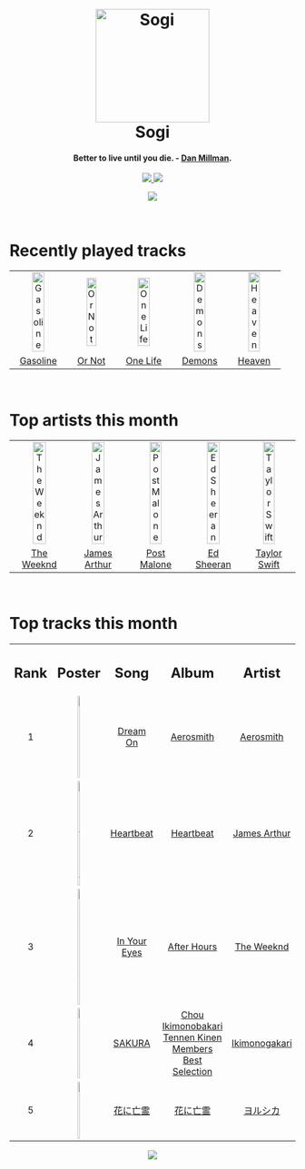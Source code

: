 <h1 align='center'>
  <br>
  <a href='https://www.youtube.com/watch?v=dQw4w9WgXcQ'><img src='https://i.ibb.co/XYSwTqV/kaguya-modified.png' alt='Sogi' width='200'></a>
  <br>
  Sogi
  <br>
</h1>

<h4 align='center'>Better to live until you die. - <a href='https://duckduckgo.com/?q=Dan+Millman' target='_blank'>Dan Millman</a>.</h4>

<p align='center'>
  <a href='https://discord.gg/96EA7ENfV9'>
    <img src='https://img.shields.io/discord/775232281954353183?color=blue&label=Discord'>
  </a>
  <a href='https://sxoxgxi.pythonanywhere.com/'><img src='https://img.shields.io/website?down_color=red&down_message=offline&label=Blog&up_color=light%20green&up_message=online&url=https%3A%2F%2Fsxoxgxi.pythonanywhere.com'></a>
</p>
<p status, align='center'>
  <a href='https://open.spotify.com/user/317777c47jvjnq6zzzwbijw6gbmi'>
    <img src='https://img.shields.io/badge/Playing-Bella Ciao - Música Original de la Serie la Casa de Papel/ Money Heist-&?style=social&logo=spotify'>
  </a>
</p status>
<!------ RECENTLY PLAYED ------>

<p recentlyplayed, float='left'>
  <br>
  <h1>Recently played tracks</h1>
  <p></p>
  <table style='width:100%'>
    <tr align='center'>
      <td><img class='artists' src='https://i.scdn.co/image/ab67616d0000b2734ab2520c2c77a1d66b9ee21d' alt='Gasoline' style='width:50%'>
      </td>
      <td><img class='artists' src='https://i.scdn.co/image/ab67616d0000b273174f89c243a01c6b003a01d2' alt='Or Not' style='width:50%'>
      </td>
      <td><img class='artists' src='https://i.scdn.co/image/ab67616d0000b273737c1bef4d45db62ac6dd2f1' alt='One Life' style='width:50%'>
      </td>
      <td><img class='artists' src='https://i.scdn.co/image/ab67616d0000b273407bd04707c463bbb3410737' alt='Demons' style='width:50%'>
      </td>
      <td><img class='artists' src='https://i.scdn.co/image/ab67616d0000b273712b04bf23d1d1bbfab83ead' alt='Heaven' style='width:50%'>
      </td>
    </tr>
    <tr align='center'>
      <td>
      <a href='https://open.spotify.com/track/3KyKxJ4P3pVCgaZwaq2rUC'>Gasoline</a>
      </td>
      <td>
      <a href='https://open.spotify.com/track/7mXAlee0nLDTX9e9bDDu9F'>Or Not</a>
      </td>
      <td>
      <a href='https://open.spotify.com/track/5DXKvETa1xppOmd4CDxs9S'>One Life</a>
      </td>
      <td>
      <a href='https://open.spotify.com/track/5qaEfEh1AtSdrdrByCP7qR'>Demons</a>
      </td>
      <td>
      <a href='https://open.spotify.com/track/4hpGHoJuJTtAqq9pkevLp6'>Heaven</a>
      </td>
    </tr>
  </table>
</p recentlyplayed>
<!------ .RECENTLY PLAYED ------>
<!------ TOP ARTISTS ------>

<p topartists, float='left'>
  <br>
  <h1>Top artists this month</h1>
  <p></p>
  <table style='width:100%'>
    <tr align='center'>
      <td><img class='artists' src='https://i.scdn.co/image/ab6761610000e5ebb5f9e28219c169fd4b9e8379' alt='The Weeknd' style='width:50%'>
      </td>
      <td><img class='artists' src='https://i.scdn.co/image/ab6761610000e5eb6867a4ce52401bd378bb5179' alt='James Arthur' style='width:50%'>
      </td>
      <td><img class='artists' src='https://i.scdn.co/image/ab6761610000e5ebb894ef9fa437b0389c5567cc' alt='Post Malone' style='width:50%'>
      </td>
      <td><img class='artists' src='https://i.scdn.co/image/ab6761610000e5eb12a2ef08d00dd7451a6dbed6' alt='Ed Sheeran' style='width:50%'>
      </td>
      <td><img class='artists' src='https://i.scdn.co/image/ab6761610000e5eb5a00969a4698c3132a15fbb0' alt='Taylor Swift' style='width:50%'>
      </td>
    </tr>
    <tr align='center'>
      <td>
      <a href='https://open.spotify.com/artist/1Xyo4u8uXC1ZmMpatF05PJ'>The Weeknd</a>
      </td>
      <td>
      <a href='https://open.spotify.com/artist/4IWBUUAFIplrNtaOHcJPRM'>James Arthur</a>
      </td>
      <td>
      <a href='https://open.spotify.com/artist/246dkjvS1zLTtiykXe5h60'>Post Malone</a>
      </td>
      <td>
      <a href='https://open.spotify.com/artist/6eUKZXaKkcviH0Ku9w2n3V'>Ed Sheeran</a>
      </td>
      <td>
      <a href='https://open.spotify.com/artist/06HL4z0CvFAxyc27GXpf02'>Taylor Swift</a>
      </td>
    </tr>
  </table>
</p topartists>
<!------ .TOP ARTISTS ------>

<!------ TOP SONGS ------>

<p topsongs, float='left' >
  <br>
  <h1>Top tracks this month</h1>
  <p></p>
  <table style='width:100%'>
    <tr align='center'>
      <td>
      <h2>Rank</h2>
      </td>
      <td>
      <h2>Poster</h2>
      </td>
      <td>
      <h2>Song</h2>
      </td>
      <td>
      <h2>Album</h2>
      </td>
      <td>
      <h2>Artist</h2>
      </td>
    </tr>
    <tr align='center'>
      <td>
      1
      </td>
      <td><img class='artists' src='https://i.scdn.co/image/ab67616d0000b273b11078ee23dcd99e085ac33e' alt='Dream On' style='width:10%'>
      </td>
      <td>
      <a href='https://open.spotify.com/track/5MxNLUsfh7uzROypsoO5qe'>Dream On</a>
      </td>
      <td>
      <a href='https://open.spotify.com/album/19lEZSnCCbVEkKchoPQWDZ'>Aerosmith</a>
      </td>
      <td>
      <a href='https://open.spotify.com/artist/7Ey4PD4MYsKc5I2dolUwbH'>Aerosmith</a>
      </td>
    </tr>
    <tr align='center'>
      <td>
      2
      </td>
      <td><img class='artists' src='https://i.scdn.co/image/ab67616d0000b2730a706b8e00e9f8438c8a6d3d' alt='Heartbeat' style='width:10%'>
      </td>
      <td>
      <a href='https://open.spotify.com/track/2RSHP21KqTUkCfy4xgwuN1'>Heartbeat</a>
      </td>
      <td>
      <a href='https://open.spotify.com/album/5Bsydl8rvTJkqZBFU8vv0d'>Heartbeat</a>
      </td>
      <td>
      <a href='https://open.spotify.com/artist/4IWBUUAFIplrNtaOHcJPRM'>James Arthur</a>
      </td>
    </tr>
    <tr align='center'>
      <td>
      3
      </td>
      <td><img class='artists' src='https://i.scdn.co/image/ab67616d0000b2738863bc11d2aa12b54f5aeb36' alt='In Your Eyes' style='width:10%'>
      </td>
      <td>
      <a href='https://open.spotify.com/track/7szuecWAPwGoV1e5vGu8tl'>In Your Eyes</a>
      </td>
      <td>
      <a href='https://open.spotify.com/album/4yP0hdKOZPNshxUOjY0cZj'>After Hours</a>
      </td>
      <td>
      <a href='https://open.spotify.com/artist/1Xyo4u8uXC1ZmMpatF05PJ'>The Weeknd</a>
      </td>
    </tr>
    <tr align='center'>
      <td>
      4
      </td>
      <td><img class='artists' src='https://i.scdn.co/image/ab67616d0000b2734ff62a8bad528d3b04d0794e' alt='SAKURA' style='width:10%'>
      </td>
      <td>
      <a href='https://open.spotify.com/track/1lTfD2M6UpJRWi3YLb8qb5'>SAKURA</a>
      </td>
      <td>
      <a href='https://open.spotify.com/album/6CM8A3Uhws8mAcNOxpBRNq'>Chou Ikimonobakari Tennen Kinen Members Best Selection</a>
      </td>
      <td>
      <a href='https://open.spotify.com/artist/5YneEA2nLtAhkD5t2769lZ'>Ikimonogakari</a>
      </td>
    </tr>
    <tr align='center'>
      <td>
      5
      </td>
      <td><img class='artists' src='https://i.scdn.co/image/ab67616d0000b27393009d3db274db2036eeb979' alt='花に亡霊' style='width:10%'>
      </td>
      <td>
      <a href='https://open.spotify.com/track/53maoOKr6j04iqk6qjdvQN'>花に亡霊</a>
      </td>
      <td>
      <a href='https://open.spotify.com/album/5mVxVdNG00wGPJjZD5pdsR'>花に亡霊</a>
      </td>
      <td>
      <a href='https://open.spotify.com/artist/4UK2Lzi6fBfUi9rpDt6cik'>ヨルシカ</a>
      </td>
    </tr>
  </table>
</p topsongs>
<!------ .TOP SONGS ------>
<p align='center'>
  <img src='https://profile-counter.glitch.me/sxoxgxi/count.svg'>
</p>
